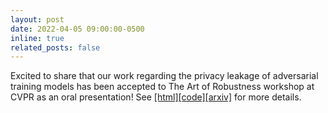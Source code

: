 ```yaml
---
layout: post
date: 2022-04-05 09:00:00-0500
inline: true
related_posts: false
---
```


Excited to share that our work regarding the privacy leakage of adversarial training models has been accepted to The Art of Robustness workshop at CVPR as an oral presentation! See [[html]](https://openaccess.thecvf.com/content/CVPR2022W/ArtOfRobust/html/Zhang_Privacy_Leakage_of_Adversarial_Training_Models_in_Federated_Learning_Systems_CVPRW_2022_paper.html)[[code]](https://github.com/zjysteven/PrivacyAttack_AT_FL)[[arxiv]](http://arxiv.org/abs/2202.10546) for more details.